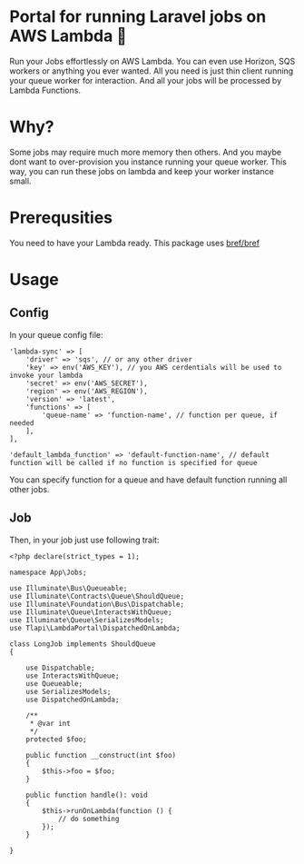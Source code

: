 # Portal for running Laravel jobs on AWS Lambda 🌌

Run your Jobs effortlessly on AWS Lambda. You can even use Horizon, SQS workers or anything you ever wanted. All you need is just thin client running your queue worker for interaction. And all your jobs will be processed by Lambda Functions.

# Why?

Some jobs may require much more memory then others. And you maybe dont want to over-provision you instance running your queue worker. This way, you can run these jobs on lambda and keep your worker instance small.

# Prerequsities

You need to have your Lambda ready. This package uses [bref/bref](https://github.com/brefphp/bref)

# Usage

## Config

In your queue config file:

```
'lambda-sync' => [
    'driver' => 'sqs', // or any other driver
    'key' => env('AWS_KEY'), // you AWS cerdentials will be used to invoke your lambda
    'secret' => env('AWS_SECRET'),
    'region' => env('AWS_REGION'),
    'version' => 'latest',
    'functions' => [
        'queue-name' => 'function-name', // function per queue, if needed
    ],
],

'default_lambda_function' => 'default-function-name', // default function will be called if no function is specified for queue
```

You can specify function for a queue and have default function running all other jobs.

## Job

Then, in your job just use following trait:

```
<?php declare(strict_types = 1);

namespace App\Jobs;

use Illuminate\Bus\Queueable;
use Illuminate\Contracts\Queue\ShouldQueue;
use Illuminate\Foundation\Bus\Dispatchable;
use Illuminate\Queue\InteractsWithQueue;
use Illuminate\Queue\SerializesModels;
use Tlapi\LambdaPortal\DispatchedOnLambda;

class LongJob implements ShouldQueue
{

    use Dispatchable;
    use InteractsWithQueue;
    use Queueable;
    use SerializesModels;
    use DispatchedOnLambda;

    /**
     * @var int
     */
    protected $foo;

    public function __construct(int $foo)
    {
        $this->foo = $foo;
    }

    public function handle(): void
    {
        $this->runOnLambda(function () {
            // do something
        });
    }

}

```
